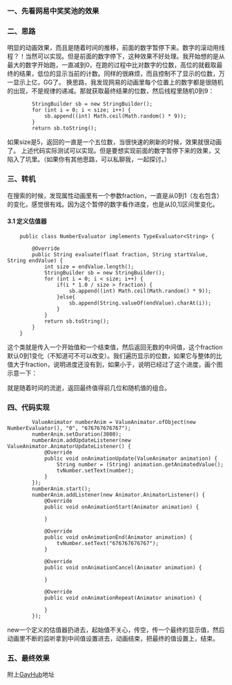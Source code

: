### 一、先看网易中奖奖池的效果


### 二、思路
明显的动画效果，而且是随着时间的推移，前面的数字暂停下来。数字的滚动用线程？！当然可以实现。但是前面的数字停下，这种效果不好处理。我开始想的是从最大的数字开始跑，一直减到0，在跑的过程中比对数字的位数，高位的就截取最终的结果，低位的显示当前的计数。同样的很麻烦，而且控制不了显示的位数，万一显示上亿，GG了。
换思路，我发现网易的动画里每个位置上的数字都是很随机的出现，不是规律的递减。那就获取最终结果的位数，然后线程里随机0到9：
```
        StringBuilder sb = new StringBuilder();
        for (int i = 0; i < size; i++) {
            sb.append((int) Math.ceil(Math.random() * 9));
        }
        return sb.toString();
```
如果size是5，返回的一直是一个五位数，当很快速的刷新的时候，效果就很动画了。
上述代码实际测试可以实现。但是要想实现前面的数字暂停下来的效果，又陷入了坑里。（如果你有其他思路，可以私聊我，一起探讨。）

### 三、转机
在搜索的时候，发现属性动画里有一个参数fraction，一直是从0到1（左右包含）的变化，感觉很有戏。因为这个暂停的数字看作进度，也是从\[0,1\]区间里变化。

#### 3.1 定义估值器
```
    public class NumberEvaluator implements TypeEvaluator<String> {
    
        @Override
        public String evaluate(float fraction, String startValue, String endValue) {
            int size = endValue.length();
            StringBuilder sb = new StringBuilder();
            for (int i = 0; i < size; i++) {
                if(i * 1.0 / size > fraction) {
                    sb.append((int) Math.ceil(Math.random() * 9));
                }else{
                    sb.append(String.valueOf(endValue).charAt(i));
                }
            }
            return sb.toString();
        }
    }
```
这个类就是传入一个开始值和一个结束值，然后返回无数的中间值，这个fraction默认0到1变化（不知道可不可以改变）。我们遍历显示的位数，如果它与整体的比值大于fraction，说明进度还没有到，如果小于，说明已经过了这个进度，画个图示意一下：

就是随着时间的流逝，返回最终值得前几位和随机值的组合。

### 四、代码实现
```
        ValueAnimator numberAnim = ValueAnimator.ofObject(new NumberEvaluator(), "0", "676767676767");
        numberAnim.setDuration(3000);
        numberAnim.addUpdateListener(new ValueAnimator.AnimatorUpdateListener() {
            @Override
            public void onAnimationUpdate(ValueAnimator animation) {
                String number = (String) animation.getAnimatedValue();
                tvNumber.setText(number);
            }
        });
        numberAnim.start();
        numberAnim.addListener(new Animator.AnimatorListener() {
            @Override
            public void onAnimationStart(Animator animation) {

            }

            @Override
            public void onAnimationEnd(Animator animation) {
                tvNumber.setText("676767676767");
            }

            @Override
            public void onAnimationCancel(Animator animation) {

            }

            @Override
            public void onAnimationRepeat(Animator animation) {

            }
        });
```
new一个定义的估值器扔进去，起始值不关心，传空，传一个最终的显示值，然后动画里不断的监听拿到中间值设置进去，动画结束，把最终的值设置上，结束。

### 五、最终效果


附上[GayHub](https://github.com/rjpacket/PropertyAnim)地址
